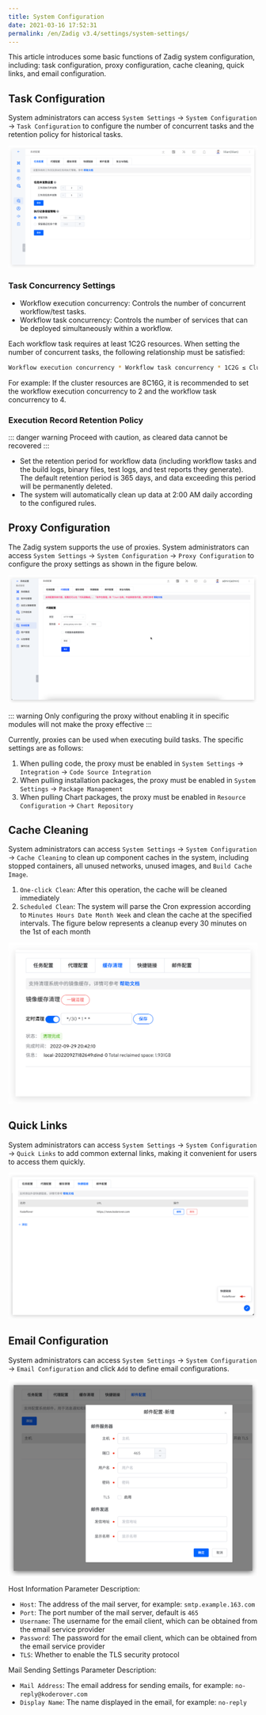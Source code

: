 ```yaml
---
title: System Configuration
date: 2021-03-16 17:52:31
permalink: /en/Zadig v3.4/settings/system-settings/
---
```


This article introduces some basic functions of Zadig system configuration, including: task configuration, proxy configuration, cache cleaning, quick links, and email configuration.

## Task Configuration

System administrators can access `System Settings` -> `System Configuration` -> `Task Configuration` to configure the number of concurrent tasks and the retention policy for historical tasks.

![system_config_time](../../../_images/system_config_time_310.png)

### Task Concurrency Settings
- Workflow execution concurrency: Controls the number of concurrent workflow/test tasks.
- Workflow task concurrency: Controls the number of services that can be deployed simultaneously within a workflow.

Each workflow task requires at least 1C2G resources. When setting the number of concurrent tasks, the following relationship must be satisfied:

```bash
Workflow execution concurrency * Workflow task concurrency * 1C2G ≤ Cluster resources
```

For example: If the cluster resources are 8C16G, it is recommended to set the workflow execution concurrency to 2 and the workflow task concurrency to 4.

### Execution Record Retention Policy

::: danger warning
Proceed with caution, as cleared data cannot be recovered
:::

- Set the retention period for workflow data (including workflow tasks and the build logs, binary files, test logs, and test reports they generate). The default retention period is 365 days, and data exceeding this period will be permanently deleted.
- The system will automatically clean up data at 2:00 AM daily according to the configured rules.


## Proxy Configuration


The Zadig system supports the use of proxies. System administrators can access `System Settings` -> `System Configuration` -> `Proxy Configuration` to configure the proxy settings as shown in the figure below.

![system_proxy](../../../_images/system_proxy_330.png)

::: warning
Only configuring the proxy without enabling it in specific modules will not make the proxy effective
:::

Currently, proxies can be used when executing build tasks. The specific settings are as follows:
1. When pulling code, the proxy must be enabled in `System Settings` -> `Integration` -> `Code Source Integration`
2. When pulling installation packages, the proxy must be enabled in `System Settings` -> `Package Management`
3. When pulling Chart packages, the proxy must be enabled in `Resource Configuration` -> `Chart Repository`

## Cache Cleaning
System administrators can access `System Settings` -> `System Configuration` -> `Cache Cleaning` to clean up component caches in the system, including stopped containers, all unused networks, unused images, and `Build Cache Image`.

1. `One-click Clean`: After this operation, the cache will be cleaned immediately
2. `Scheduled Clean`: The system will parse the Cron expression according to `Minutes Hours Date Month Week` and clean the cache at the specified intervals. The figure below represents a cleanup every 30 minutes on the 1st of each month

![cache_clean](../../../_images/cache_clean.png)

## Quick Links
System administrators can access `System Settings` -> `System Configuration` -> `Quick Links` to add common external links, making it convenient for users to access them quickly.

![cache_clean](../../../_images/system_quick_link_setting.png)

## Email Configuration

System administrators can access `System Settings` -> `System Configuration` -> `Email Configuration` and click `Add` to define email configurations.

![mail_config](../../../_images/mail_config.png)

Host Information Parameter Description:
- `Host`: The address of the mail server, for example: `smtp.example.163.com`
- `Port`: The port number of the mail server, default is `465`
- `Username`: The username for the email client, which can be obtained from the email service provider
- `Password`: The password for the email client, which can be obtained from the email service provider
- `TLS`: Whether to enable the TLS security protocol

Mail Sending Settings Parameter Description:
- `Mail Address`: The email address for sending emails, for example: `no-reply@koderover.com`
- `Display Name`: The name displayed in the email, for example: `no-reply`